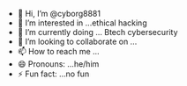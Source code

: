 - 👋 Hi, I’m @cyborg8881
- 👀 I’m interested in ...ethical hacking
- 🌱 I’m currently doing ... Btech cybersecurity
- 💞️ I’m looking to collaborate on ...
- 📫 How to reach me ...
- 😄 Pronouns: ...he/him
- ⚡ Fun fact: ...no fun

<!---
cyborg8881/cyborg8881 is a ✨ special ✨ repository because its `README.md` (this file) appears on your GitHub profile.
You can click the Preview link to take a look at your changes.
--->
